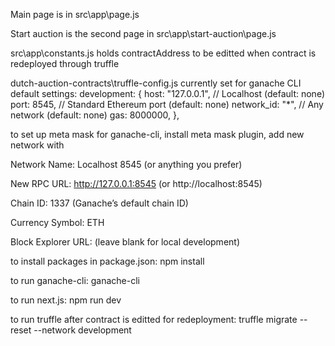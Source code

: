 Main page is in src\app\page.js

Start auction is the second page in src\app\start-auction\page.js

src\app\constants.js holds contractAddress to be editted when contract is redeployed through truffle

dutch-auction-contracts\truffle-config.js currently set for ganache CLI default settings: 
development: {
      host: "127.0.0.1",     // Localhost (default: none)
      port: 8545,            // Standard Ethereum port (default: none)
      network_id: "*",       // Any network (default: none)
      gas: 8000000,
     },
     
to set up meta mask for ganache-cli, install meta mask plugin, add new network with 

Network Name: Localhost 8545 (or anything you prefer)

New RPC URL: http://127.0.0.1:8545 (or http://localhost:8545)

Chain ID: 1337 (Ganache’s default chain ID)

Currency Symbol: ETH

Block Explorer URL: (leave blank for local development)


to install packages in package.json: npm install

to run ganache-cli: ganache-cli

to run next.js: npm run dev

to run truffle after contract is editted for redeployment: truffle migrate --reset --network development



